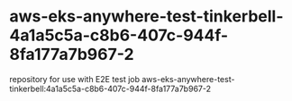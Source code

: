 # aws-eks-anywhere-test-tinkerbell-4a1a5c5a-c8b6-407c-944f-8fa177a7b967-2
repository for use with E2E test job aws-eks-anywhere-test-tinkerbell:4a1a5c5a-c8b6-407c-944f-8fa177a7b967-2
